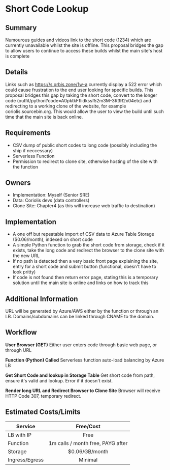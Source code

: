 Short Code Lookup
==============

## Summary
Numourous guides and videos link to the short code (1234) which are currently unavailable whilst the site is offline. This proposal bridges the gap to allow users to continue to access these builds whilst the main site's host is complete

## Details
Links such as https://s.orbis.zone/1w-a currently display a 522 error which could cause frustration to the end user looking for specific builds. This proposal bridges this gap by taking the short code, convert to the longer code (outfit/python?code=A0pktkFflidkssf52m3M-3R3R2x04etc) and redirecting to a working clone of the website, for example coriolis.sourcebin.org. This would allow the user to view the build until such time that the main site is back online. 

## Requirements
* CSV dump of public short codes to long code (possibly including the ship if neccessary)
* Serverless Function
* Permission to redirect to clone site, otherwise hosting of the site with the function

## Owners
* Implementation: Myself (Senior SRE)
* Data: Coriolis devs (data controllers)
* Clone Site: Chapter4 (as this will increase web traffic to destination)

## Implementation
* A one off but repeatable import of CSV data to Azure Table Storage ($0.06/month), indexed on short code
* A simple Python function to grab the short code from storage, check if it exists, take the long code and redirect the browser to the clone site with the new URL
* If no path is detected then a very basic front page explaining the site, entry for a short code and submit button (functional, doesn't have to look pritty)
* If code is not found then return error page, stating this is a temporary solution until the main site is online and links on how to track this

## Additional Information
URL will be generated by Azure/AWS either by the function or through an LB. Domains/subdomains can be linked through CNAME to the domain. 

## Workflow
**User Browser (GET)**
Either user enters code through basic web page, or through URL

**Function (Python) Called**
Serverless function auto-load balancing by Azure LB

**Get Short Code and lookup in Storage Table**
Get short code from path, ensure it's valid and lookup. Error if it doesn't exist. 

**Render long URL and Redirect Browser to Clone Site**
Browser will receive HTTP Code 307, temporary redirect.

## Estimated Costs/Limits
| Service       | Free/Cost     |
| ------------- |:-------------:|
| LB with IP    | Free          |
| Function      | 1m calls / month free, PAYG after |
| Storage       | $0.06/GB/month   |
| Ingress/Egress| Minimal      |
